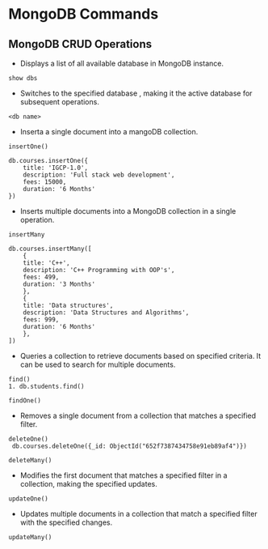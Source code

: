 # MongoDB Commands

## MongoDB CRUD Operations

- Displays a list of all available database in MongoDB instance.
```
show dbs
```

- Switches to the specified database , making it the active database for subsequent operations.
```
<db name>
```

- Inserta a single document into a mangoDB collection.
```
insertOne()
```
```
db.courses.insertOne({
    title: 'IGCP-1.0',
    description: 'Full stack web development',
    fees: 15000,
    duration: '6 Months'
})
```
- Inserts multiple documents into a MongoDB collection in a single operation.
```
insertMany
```
```
db.courses.insertMany([
    {
    title: 'C++',
    description: 'C++ Programming with OOP's',
    fees: 499,
    duration: '3 Months'
    },
    {
    title: 'Data structures',
    description: 'Data Structures and Algorithms',
    fees: 999,
    duration: '6 Months'
    },
])
```


- Queries a collection to retrieve documents based on specified criteria. It can be used to search for multiple documents.

``` 
find()
1. db.students.find()

findOne()
```


- Removes a single document from a collection that matches a specified filter.

```
deleteOne()
 db.courses.deleteOne({_id: ObjectId("652f7387434758e91eb89af4")})

deleteMany()
```


- Modifies the first document that matches a specified filter in a collection, making the specified updates.

```
updateOne()
```


- Updates multiple documents in a collection that match a specified filter with the specified changes.

```
updateMany()
```



